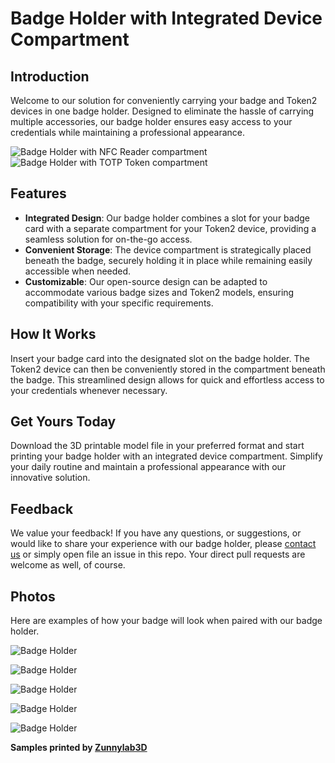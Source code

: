 # Badge Holder with Integrated Device Compartment

## Introduction
Welcome to our solution for conveniently carrying your badge and Token2 devices in one badge holder. Designed to eliminate the hassle of carrying multiple accessories, our badge holder ensures easy access to your credentials while maintaining a professional appearance.

![Badge Holder with NFC Reader compartment](https://www.token2.swiss/img/3DBadgeHolder/r/model.png)
![Badge Holder with TOTP Token compartment](https://www.token2.swiss/img/RMo20s.jpg)

## Features
- **Integrated Design**: Our badge holder combines a slot for your badge card with a separate compartment for your Token2 device, providing a seamless solution for on-the-go access.
- **Convenient Storage**: The device compartment is strategically placed beneath the badge, securely holding it in place while remaining easily accessible when needed.
- **Customizable**: Our open-source design can be adapted to accommodate various badge sizes and Token2 models, ensuring compatibility with your specific requirements.

## How It Works
Insert your badge card into the designated slot on the badge holder. The Token2 device can then be conveniently stored in the compartment beneath the badge. This streamlined design allows for quick and effortless access to your credentials whenever necessary.

## Get Yours Today
Download the 3D printable model file in your preferred format and start printing your badge holder with an integrated device  compartment. Simplify your daily routine and maintain a professional appearance with our innovative solution.

## Feedback
We value your feedback! If you have any questions, or suggestions, or would like to share your experience with our badge holder, please [contact us](https://www.token2/swiss/contact) or simply open file an issue in this repo. Your direct pull requests are welcome as well, of course.
 
## Photos
Here are examples of how your badge will look when paired with our badge holder. 

![Badge Holder](https://www.token2.swiss/img/3DBadgeHolder/r/IMG_5537.jpg)

![Badge Holder](https://www.token2.swiss/img/3DBadgeHolder/r/IMG_5538.jpg)

![Badge Holder](https://www.token2.swiss/img/3DBadgeHolder/r/IMG_5539.jpg)

![Badge Holder](https://www.token2.swiss/img/3DBadgeHolder/r/IMG_5540.jpg)

![Badge Holder](https://www.token2.swiss/img/3DBadgeHolder/r/IMG_5541.jpg)


__Samples printed by [Zunnylab3D](https://www.zummylab3d.fr/)__
